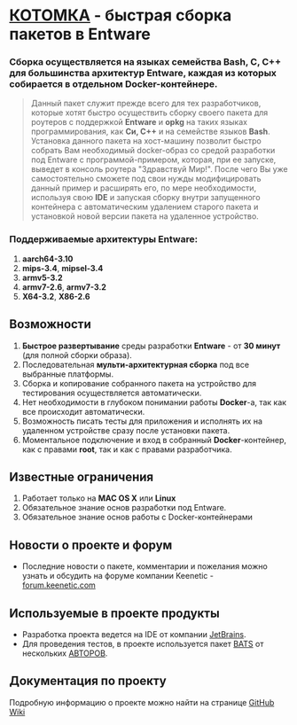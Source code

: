 # [КОТОМКА](https://github.com/qzeleza/kotomka) - быстрая сборка пакетов в Entware

### Сборка осуществляется на языках семейства **Bash, С, С++** для большинства архитектур Entware, каждая из которых собирается в отдельном Docker-контейнере.



> Данный пакет служит прежде всего для тех разработчиков, которые хотят быстро осуществить сборку своего пакета 
> для роутеров с поддержкой **Entware** и **opkg** на таких языках программирования, как **Си, С++** и на семействе языков **Bash**.
> Установка данного пакета на хост-машину позволит быстро собрать Вам необходимый docker-образ со средой разработки 
> под Entware с программой-примером, которая, при ее запуске, выведет в консоль роутера "Здравствуй Мир!".
> После чего Вы уже самостоятельно сможете под свои нужды модифицировать данный пример и расширять его, по мере 
> необходимости, используя свою **IDE** и запуская сборку внутри запущенного контейнера с автоматическим удалением 
> старого пакета и установкой новой версии пакета на удаленное устройство.


### Поддерживаемые архитектуры Entware: 
1. **aarch64-3.10**
1. **mips-3.4**, **mipsel-3.4** 
1. **armv5-3.2**
2. **armv7-2.6**, **armv7-3.2**
1. **X64-3.2**, **X86-2.6**


## Возможности
1. **Быстрое развертывание** среды разработки **Entware** - от **30 минут** (для полной сборки образа).
2. Последовательная **мульти-архитектурная сборка** под все выбранные платформы.
1. Сборка и копирование собранного пакета на устройство для тестирования осуществляется автоматически.
3. Нет необходимости в глубоком понимании работы **Docker**-а, так как  все происходит автоматически.
4. Возможность писать тесты для приложения и исполнять их на удаленном устройстве сразу после установки пакета.
5. Моментальное подключение и вход в собранный **Docker**-контейнер, как с правами **root**, так и как с правами разработчика. 

## Известные ограничения
1. Работает только на **MAC OS X** или **Linux**
2. Обязательное знание основ разработки под Entware.
3. Обязательное знание основ работы с Docker-контейнерами

## Новости о проекте и форум
- Последние новости о пакете, комментарии и пожелания можно узнать и обсудить на форуме компании Keenetic - [forum.keenetic.com](https://forum.keenetic.com/topic/14415-%D0%BF%D1%80%D0%BE%D0%B1%D1%83%D0%B5%D0%BC-%D0%BA%D0%B2%D0%B0%D1%81-shadowsocks-%D0%B8-%D0%B4%D1%80%D1%83%D0%B3%D0%B8%D0%B5-vpn-%D0%BA%D0%BB%D0%B8%D0%B5%D0%BD%D1%82%D1%8B)

## Используемые в проекте продукты
- Разработка проекта ведется на IDE от компании [JetBrains](https://www.jetbrains.com/ru-ru/).
- Для проведения тестов, в проекте используется пакет [BATS](https://github.com/bats-core/bats-core/blob/master/LICENSE.md) от нескольких [АВТОРОВ](https://github.com/bats-core/bats-core/blob/master/AUTHORS).

## Документация по проекту
Подробную информацию о проекте можно найти на странице [GitHub Wiki](https://github.com/qzeleza/kotomka/wiki) 

